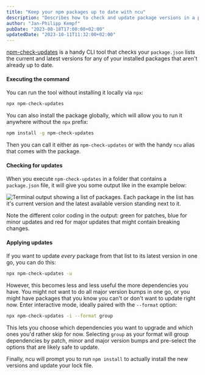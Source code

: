 ```yaml
---
title: "Keep your npm packages up to date with ncu"
description: "Describes how to check and update package versions in a package.json file using a CLI tool called npm-check-updates."
author: "Jan-Philipp Kempf"
pubDate: "2023-08-18T17:00:00+02:00"
updatedDate: "2023-10-11T11:32:00+02:00"
---
```


[npm-check-updates](https://www.npmjs.com/package/npm-check-updates) is a handy CLI tool that checks your `package.json` lists the current and latest versions for any of your installed packages that aren't already up to date.

#### Executing the command

You can run the tool without installing it locally via `npx`:

```bash
npx npm-check-updates
```

You can also install the package globally, which will allow you to run it anywhere without the `npx` prefix:

```bash
npm install -g npm-check-updates
```

Then you can call it either as `npm-check-updates` or with the handy `ncu` alias that comes with the package.

#### Checking for updates

When you execute `npm-check-updates` in a folder that contains a `package.json` file, it will give you some output like in the example below:

![Terminal output showing a list of packages. Each package in the list has it's current version and the latest available version standing next to it.](/mc-tech-tips/npm-check-updates-output.webp)</figure>

Note the different color coding in the output: green for patches, blue for minor updates and red for major updates that might contain breaking changes.

#### Applying updates

If you want to update _every_ package from that list to its latest version in one go, you can do this:

```bash
npx npm-check-updates -u
```

However, this becomes less and less useful the more dependencies you have. You might not want to do all major version bumps in one go, or you might have packages that you know you can't or don't want to update right now. Enter interactive mode, ideally paired with the `--format` option:

```bash
npx npm-check-updates -i --format group
```

This lets you choose which dependencies you want to upgrade and which ones you'd rather skip for now. Selecting `group` as your format will group dependencies by patch, minor and major version bumps and pre-select the options that are likely safe to update.

Finally, ncu will prompt you to run `npm install` to actually install the new versions and update your lock file.

